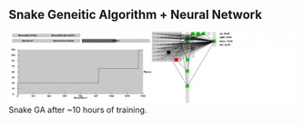 ## Snake Geneitic Algorithm + Neural Network 
![](snakeGif.gif)
Snake GA after ~10 hours of training.